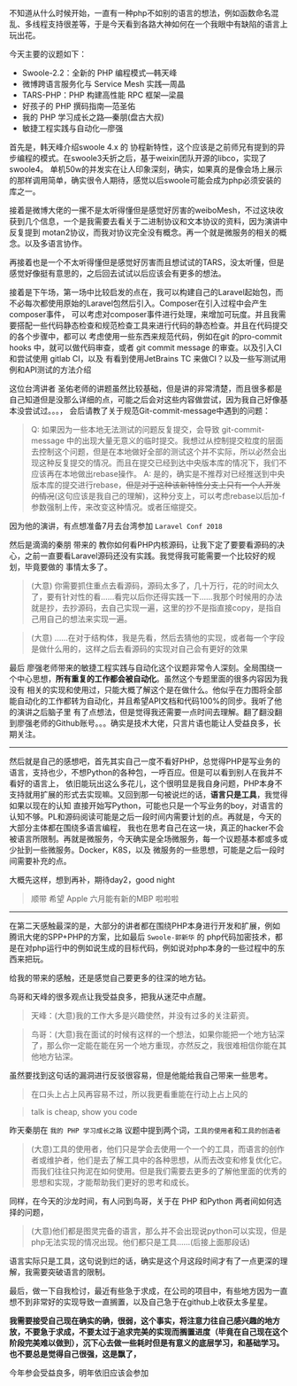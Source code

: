 不知道从什么时候开始，一直有一种php不如别的语言的想法，例如函数命名混乱、多线程支持很差等，于是今天看到各路大神如何在一个我眼中有缺陷的语言上玩出花。

今天主要的议题如下：
* Swoole-2.2：全新的 PHP 编程模式—韩天峰
* 微博跨语言服务化与 Service Mesh 实践—周晶
* TARS-PHP：PHP 构建高性能 RPC 框架—梁晨
* 好孩子的 PHP 撰码指南—范圣佑
* 我的 PHP 学习成长之路—秦朋(盘古大叔)
* 敏捷工程实践与自动化—廖强

首先是，韩天峰介绍swoole 4.x 的 协程新特性，这个应该是之前师兄有提到的异步编程的模式。在swoole3夭折之后，基于weixin团队开源的libco，实现了swoole4。
单机50w的并发实在让人印象深刻，确实，如果真的是像会场上展示的那样调用简单，确实很令人期待，感觉以后swoole可能会成为php必须安装的库之一。

接着是微博大佬的一摞不是太听得懂但是感觉好厉害的weiboMesh，不过这块收获到几个信息，一个是我需要去看关于二进制协议和文本协议的资料，因为演讲中反复提到
motan2协议，而我对协议完全没有概念。再一个就是微服务的相关的概念。以及多语言协作。

再接着也是一个不太听得懂但是感觉好厉害而且想试试的TARS，没太听懂，但是感觉好像挺有意思的，之后回去试试以后应该会有更多的想法。

接着是下午场，第一场中比较启发的点在，我可以构建自己的Laravel起始包，而不必每次都使用原始的Laravel包然后引入。Composer在引入过程中会产生composer事件，
可以考虑对composer事件进行处理，来增加可玩度。并且我需要搭配一些代码静态检查和规范检查工具来进行代码的静态检查。并且在代码提交的各个步骤中，都可以
考虑使用一些东西来规范代码，例如在git 的pro-commit hooks 中，就可以做代码审查，或者 git commit message 的审查。以及引入CI和尝试使用 gitlab CI，以及
有看到使用JetBrains TC 来做CI？以及一些写测试用例和API测试的方法介绍

这位台湾讲者 圣佑老师的讲题虽然比较基础，但是讲的非常清楚，而且很多都是自己知道但是没那么详细的点，可能之后会对这些内容做尝试，因为我自己好像基本没尝试过。。。，
会后请教了关于规范Git-commit-message中遇到的问题：
> Q: 如果因为一些本地无法测试的问题反复提交，会导致 git-commit-message 中的出现大量无意义的临时提交。我想过从控制提交粒度的层面去控制这个问题，但是在本地做好全部的测试这个并不实际，所以必然会出现这种反复提交的情况。而且在提交已经到达中央版本库的情况下，我们不应该再在本地做出rebase操作。
> A: 是的，确实是不推荐对已经推送到中央版本库的提交进行rebase，~~但是对于这种该新特性分支上只有一个人开发的情况~~(这句应该是我自己的理解)，这种分支上，可以考虑rebase以后加-f 参数强制上传，来改变这种情况。或者压缩提交。

因为他的演讲，有点想准备7月去台湾参加 `Laravel Conf 2018`

然后是滴滴的秦朋 带来的 教你如何看PHP内核源码，让我下定了要要看源码的决心，之前一直要看Laravel源码还没有实践。我觉得我可能需要一个比较好的规划，毕竟要做的
事情太多了。
> (大意) 你需要抓住重点去看源码，源码太多了，几十万行，花的时间太久了，要有针对性的看……看完以后你还得实践一下……我那个时候用的办法就是抄，去抄源码，去自己实现一遍，这里的抄不是指直接copy，是指自己用自己的想法来实现一遍。

> (大意) ……在对于结构体，我是先看，然后去猜他的实现，或者每一个字段是做什么用的，这样之后去看源码的实现对自己会有更好的效果

最后 廖强老师带来的敏捷工程实践与自动化这个议题非常令人深刻。全局围绕一个中心思想，**所有重复的工作都会被自动化**。虽然这个专题里面的很多内容因为我没有
相关的实现和使用过，只能大概了解这个是在做什么。他似乎在力图将全部能自动化的工作都转为自动化，并且希望API文档和代码100%的同步。我听了他的演讲之后脑子里
有了点想法，但是觉得我还需要一点时间去理解。翻了翻没翻到廖强老师的Github账号。。。确实是技术大佬，只言片语也能让人受益良多，长期关注。

------
然后就是自己的感想吧，首先其实自己一度不看好PHP，总觉得PHP是写业务的语言，支持也少，不想Python的各种包，一呼百应。但是可以看到别人在我并不看好的语言上，
依旧能玩出这么多花儿，这个很明显是我自身问题，PHP本身不支持就用扩展的形式去实现嘛。又回到那一句被说烂的话，**语言只是工具**，我觉得如果以现在的认知
直接开始写Python，可能也只是一个写业务的boy，对语言的认知不够。PL和源码阅读可能是之后一段时间内需要计划的点。再就是，今天的大部分主体都在围绕多语言编程，
我也在思考自己在这一块，真正的hacker不会被语言所限制。再就是微服务，今天确实是全场微服务，每一个议题基本都或多或少扯到一些微服务。Docker，K8S，以及
微服务的一些思想，可能是之后一段时间需要补充的点。


大概先这样，想到再补，期待day2，good night

> 顺带 希望 Apple 六月能有新的MBP 啦啦啦

----

在第二天感触最深的是，大部分的讲者都在围绕PHP本身进行开发和扩展，例如腾讯大佬的SPP+PHP的方案，比如最后 `Swoole-郭新华` 的 php代码加密技术，都是在对php运行中的例如说生成的目标代码，例如说对php本身的一些过程中的东西来把玩。

给我的带来的感触，还是感觉自己要更多的往深的地方钻。

鸟哥和天峰的很多观点让我受益良多，把我从迷茫中点醒。

> 天峰：(大意)我的工作大多是兴趣使然，并没有过多的关注薪资。

> 鸟哥：(大意)我在面试的时候有这样的一个想法，如果你能把一个地方钻深了，那么你一定能在能在另一个地方重现，亦然反之，我很难相信你能在其他地方钻深。

虽然要找到这句话的漏洞进行反驳很容易，但是他能给我自己带来一些思考。

> 在口头上占上风再容易不过，所以我更看重能在行动上占上风的

> talk is cheap, show you code 

昨天秦朋在 `我的 PHP 学习成长之路` 议题中提到两个词，`工具的使用者`和`工具的创造者`

> (大意)工具的使用者，他们只是学会去使用一个一个的工具，而语言的创作者或维护者，他们是去了解工具中的各种思想，从而去改变和修复优化它。而我们往往只拘泥在如何使用。但是我们需要去更多的了解他里面的优秀的思想和实现，才能帮助我们更好的思考和成长。

同样，在今天的沙龙时间，有人问到鸟哥，关于在 PHP 和Python 两者间如何选择的问题，

> (大意)他们都是图灵完备的语言，那么并不会出现说python可以实现，但是php无法实现的情况出现。他们都只是工具……(后接上面那段话)

语言实际只是工具，这句说到烂的话，确实是这个月这段时间才有了一点更深的理解，我需要突破语言的限制。

最后，做一下自我检讨，最近有些急于求成，在公司的项目中，有些地方因为一直想不到非常好的实现导致一直搁置，以及自己急于在github上收获太多星星。

**我需要接受自己现在确实的确，很弱，这个事实，将注意力往自己感兴趣的地方放，不要急于求成，不要太过于追求完美的实现而搁置进度（毕竟在自己现在这个阶段完美难以做到），沉下心去做一些耗时但是有意义的底层学习，和基础学习。也不要总是觉得自己很强，这是飘了，**

今年参会受益良多，明年依旧应该会参加